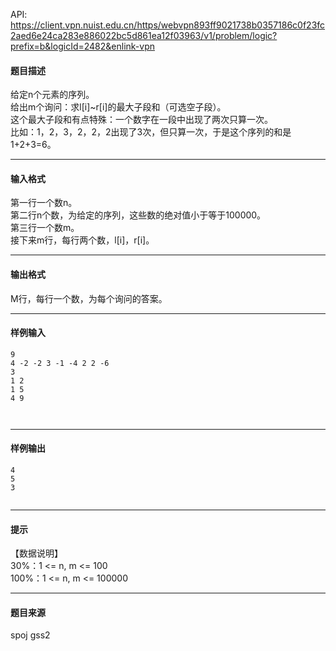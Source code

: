API: https://client.vpn.nuist.edu.cn/https/webvpn893ff9021738b0357186c0f23fc2aed6e24ca283e886022bc5d861ea12f03963/v1/problem/logic?prefix=b&logicId=2482&enlink-vpn

#### 题目描述

给定n个元素的序列。  
给出m个询问：求l\[i\]~r\[i\]的最大子段和（可选空子段）。  
这个最大子段和有点特殊：一个数字在一段中出现了两次只算一次。  
比如：1，2，3，2，2，2出现了3次，但只算一次，于是这个序列的和是1+2+3=6。  

---

#### 输入格式

第一行一个数n。  
第二行n个数，为给定的序列，这些数的绝对值小于等于100000。  
第三行一个数m。  
接下来m行，每行两个数，l\[i\]，r\[i\]。  

---

#### 输出格式

M行，每行一个数，为每个询问的答案。  

---

#### 样例输入
```
9
4 -2 -2 3 -1 -4 2 2 -6
3
1 2
1 5
4 9



```

---

#### 样例输出
```
4
5
3
 

```

---

#### 提示

【数据说明】  
30%：1 <= n, m <= 100  
100%：1 <= n, m <= 100000

  

---

#### 题目来源

spoj gss2